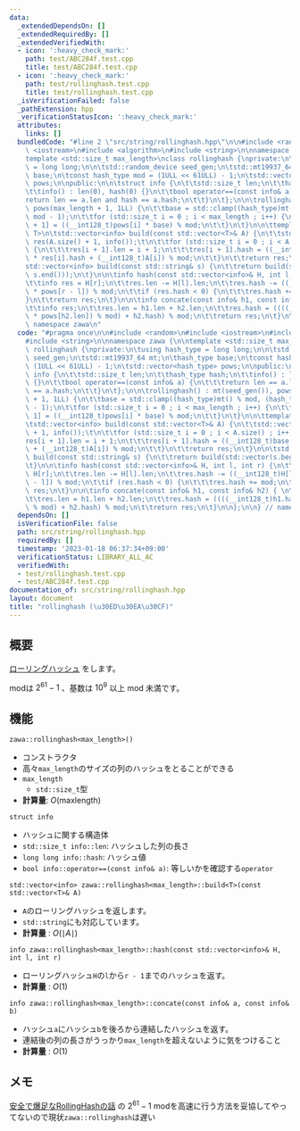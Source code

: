 ```yaml
---
data:
  _extendedDependsOn: []
  _extendedRequiredBy: []
  _extendedVerifiedWith:
  - icon: ':heavy_check_mark:'
    path: test/ABC284f.test.cpp
    title: test/ABC284f.test.cpp
  - icon: ':heavy_check_mark:'
    path: test/rollinghash.test.cpp
    title: test/rollinghash.test.cpp
  _isVerificationFailed: false
  _pathExtension: hpp
  _verificationStatusIcon: ':heavy_check_mark:'
  attributes:
    links: []
  bundledCode: "#line 2 \"src/string/rollinghash.hpp\"\n\n#include <random>\n#include\
    \ <iostream>\n#include <algorithm>\n#include <string>\n\nnamespace zawa {\n\n\
    template <std::size_t max_length>\nclass rollinghash {\nprivate:\n\tusing hash_type\
    \ = long long;\n\n\tstd::random_device seed_gen;\n\tstd::mt19937_64 mt;\n\thash_type\
    \ base;\n\tconst hash_type mod = (1ULL << 61ULL) - 1;\n\tstd::vector<hash_type>\
    \ pows;\n\npublic:\n\n\tstruct info {\n\t\tstd::size_t len;\n\t\thash_type hash;\n\
    \t\tinfo() : len(0), hash(0) {}\n\t\tbool operator==(const info& a) {\n\t\t\t\
    return len == a.len and hash == a.hash;\n\t\t}\n\t};\n\n\trollinghash() : mt(seed_gen()),\
    \ pows(max_length + 1, 1LL) {\n\t\tbase = std::clamp((hash_type)mt() % mod, (hash_type)1e9,\
    \ mod - 1);\n\t\tfor (std::size_t i = 0 ; i < max_length ; i++) {\n\t\t\tpows[i\
    \ + 1] = ((__int128_t)pows[i] * base) % mod;\n\t\t}\n\t}\n\n\ttemplate <class\
    \ T>\n\tstd::vector<info> build(const std::vector<T>& A) {\n\t\tstd::vector<info>\
    \ res(A.size() + 1, info());\t\n\t\tfor (std::size_t i = 0 ; i < A.size() ; i++)\
    \ {\n\t\t\tres[i + 1].len = i + 1;\n\t\t\tres[i + 1].hash = ((__int128_t)base\
    \ * res[i].hash + (__int128_t)A[i]) % mod;\n\t\t}\n\t\treturn res;\n\t}\n\n\t\
    std::vector<info> build(const std::string& s) {\n\t\treturn build(std::vector(s.begin(),\
    \ s.end()));\n\t}\n\n\tinfo hash(const std::vector<info>& H, int l, int r) {\n\
    \t\tinfo res = H[r];\n\t\tres.len -= H[l].len;\n\t\tres.hash -= ((__int128_t)H[l].hash\
    \ * pows[r - l]) % mod;\n\t\tif (res.hash < 0) {\n\t\t\tres.hash += mod;\n\t\t\
    }\n\t\treturn res;\n\t}\n\n\tinfo concate(const info& h1, const info& h2) { \n\
    \t\tinfo res;\n\t\tres.len = h1.len + h2.len;\n\t\tres.hash = ((((__int128_t)h1.hash\
    \ * pows[h2.len]) % mod) + h2.hash) % mod;\n\t\treturn res;\n\t}\n\n};\n\n} //\
    \ namespace zawa\n"
  code: "#pragma once\n\n#include <random>\n#include <iostream>\n#include <algorithm>\n\
    #include <string>\n\nnamespace zawa {\n\ntemplate <std::size_t max_length>\nclass\
    \ rollinghash {\nprivate:\n\tusing hash_type = long long;\n\n\tstd::random_device\
    \ seed_gen;\n\tstd::mt19937_64 mt;\n\thash_type base;\n\tconst hash_type mod =\
    \ (1ULL << 61ULL) - 1;\n\tstd::vector<hash_type> pows;\n\npublic:\n\n\tstruct\
    \ info {\n\t\tstd::size_t len;\n\t\thash_type hash;\n\t\tinfo() : len(0), hash(0)\
    \ {}\n\t\tbool operator==(const info& a) {\n\t\t\treturn len == a.len and hash\
    \ == a.hash;\n\t\t}\n\t};\n\n\trollinghash() : mt(seed_gen()), pows(max_length\
    \ + 1, 1LL) {\n\t\tbase = std::clamp((hash_type)mt() % mod, (hash_type)1e9, mod\
    \ - 1);\n\t\tfor (std::size_t i = 0 ; i < max_length ; i++) {\n\t\t\tpows[i +\
    \ 1] = ((__int128_t)pows[i] * base) % mod;\n\t\t}\n\t}\n\n\ttemplate <class T>\n\
    \tstd::vector<info> build(const std::vector<T>& A) {\n\t\tstd::vector<info> res(A.size()\
    \ + 1, info());\t\n\t\tfor (std::size_t i = 0 ; i < A.size() ; i++) {\n\t\t\t\
    res[i + 1].len = i + 1;\n\t\t\tres[i + 1].hash = ((__int128_t)base * res[i].hash\
    \ + (__int128_t)A[i]) % mod;\n\t\t}\n\t\treturn res;\n\t}\n\n\tstd::vector<info>\
    \ build(const std::string& s) {\n\t\treturn build(std::vector(s.begin(), s.end()));\n\
    \t}\n\n\tinfo hash(const std::vector<info>& H, int l, int r) {\n\t\tinfo res =\
    \ H[r];\n\t\tres.len -= H[l].len;\n\t\tres.hash -= ((__int128_t)H[l].hash * pows[r\
    \ - l]) % mod;\n\t\tif (res.hash < 0) {\n\t\t\tres.hash += mod;\n\t\t}\n\t\treturn\
    \ res;\n\t}\n\n\tinfo concate(const info& h1, const info& h2) { \n\t\tinfo res;\n\
    \t\tres.len = h1.len + h2.len;\n\t\tres.hash = ((((__int128_t)h1.hash * pows[h2.len])\
    \ % mod) + h2.hash) % mod;\n\t\treturn res;\n\t}\n\n};\n\n} // namespace zawa\n"
  dependsOn: []
  isVerificationFile: false
  path: src/string/rollinghash.hpp
  requiredBy: []
  timestamp: '2023-01-18 06:37:34+09:00'
  verificationStatus: LIBRARY_ALL_AC
  verifiedWith:
  - test/rollinghash.test.cpp
  - test/ABC284f.test.cpp
documentation_of: src/string/rollinghash.hpp
layout: document
title: "rollinghash (\u30ED\u30EA\u30CF)"
---
```


## 概要

[ローリングハッシュ](https://en.wikipedia.org/wiki/Rolling_hash) をします。

modは $2^{61} - 1$ 、基数は $10^9$ 以上 $\text{mod}$ 未満です。

## 機能

`zawa::rollinghash<max_length>()`
- コンストラクタ
- 高々`max_length`のサイズの列のハッシュをとることができる
- `max_length`
	- `std::size_t`型
- **計算量**: $O(\text{maxlength})$

`struct info`
- ハッシュに関する構造体
- `std::size_t info::len`: ハッシュした列の長さ
- `long long info::hash`: ハッシュ値
- `bool info::operator==(const info& a)`: 等しいかを確認する`operator`

`std::vector<info> zawa::rollinghash<max_length>::build<T>(const std::vector<T>& A)`
- `A`のローリングハッシュを返します。
- `std::string`にも対応しています。
- **計算量** : $O(\mid A\mid)$

`info zawa::rollinghash<max_length>::hash(const std::vector<info>& H, int l, int r)`
- ローリングハッシュ`H`の`l`から`r - 1`までのハッシュを返す。
- **計算量** : $O(1)$

`info zawa::rollinghash<max_length>::concate(const info& a, const info& b)`
- ハッシュ`a`にハッシュ`b`を後ろから連結したハッシュを返す。
- 連結後の列の長さがうっかり`max_length`を超えないように気をつけること
- **計算量** : $O(1)$

## メモ
[安全で爆足なRollingHashの話](https://qiita.com/keymoon/items/11fac5627672a6d6a9f6) の $2^{61} - 1$ modを高速に行う方法を妥協してやってないので現状`zawa::rollinghash`は遅い
